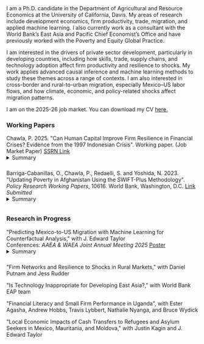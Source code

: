 <br><br>
I am a Ph.D. candidate in the Department of Agricultural and Resource Economics at the University of California, Davis. My areas of research include development economics, firm productivity, trade, migration, and applied machine learning. I also currently work as a consultant with the World Bank’s East Asia and Pacific Chief Economist’s Office and have previously worked with the Poverty and Equity Global Practice.

I am interested in the drivers of private sector development, particularly in developing countries, including how skills, trade, supply chains, and technology adoption affect firm productivity and resilience to shocks. My work applies advanced causal inference and machine learning methods to study these themes across a range of contexts. I am also interested in cross-border and rural-to-urban migration, especially Mexico–US labor flows, and how climate, economic, and policy-related shocks affect migration patterns.

I am on the 2025-26 job market. You can download my CV [here.](https://parthchawla.github.io/docs/ChawlaCVA.pdf)

### Working Papers

Chawla, P. 2025. "Can Human Capital Improve Firm Resilience in Financial Crises? Evidence from the 1997 Indonesian Crisis". Working paper. (Job Market Paper) [SSRN Link](https://ssrn.com/abstract=5257343)    
<details style="margin-top:-1em; margin-bottom:-0.5em">
  <summary>Summary</summary>
  <small style="font-size:90%">
  Do returns to human capital rise during crises? This paper examines whether Indonesia's INPRES school construction program in the 1970s improved firm resilience during the 1997 Asian Financial Crisis. I use a difference-in-differences strategy combined with a shift-share instrument, exploiting variation in district INPRES intensity and the national share of treated working-age cohorts. The results show that each additional school per 1,000 children increased post-crisis labor productivity and output by 2.8 and 3.5 percent, respectively. These gains were likely driven by INPRES-exposed plants benefiting from an abundant local supply of skilled production workers, which helped keep wages lower and allowed them to retain more educated workers during the crisis.
  </small>
</details>
<br>

Barriga-Cabanillas, O., Chawla, P., Redaelli, S. and Yoshida, N. 2023. "Updating Poverty in Afghanistan Using the SWIFT-Plus Methodology". *Policy Research Working Papers*, 10616. World Bank, Washington, D.C. [Link](https://documents1.worldbank.org/curated/en/099439111272329963/pdf/IDU0ed4d6e61077f404936080040a13f92c09683.pdf)    
*Submitted*    
<details style="margin-top:-1em; margin-bottom:-0.5em">
  <summary>Summary</summary>
  <small style="font-size:90%">
  This paper uses a machine learning-based survey-to-survey imputation method (SWIFT-plus) to estimate poverty in Afghanistan following the Taliban's return to power in August 2021. A model trained on the 2019/20 Expenditure and Labor Force Survey is used to predict household consumption in the 2023 Afghanistan Welfare Monitoring Survey, a phone survey drawn from the same sampling frame. The results show that 48.3 percent of the population was poor as of April-June 2023, a 4 percentage point decline since the same months in 2020. This decline was driven by falling rural poverty, while urban poverty remained unchanged.
  </small>
</details>
<br>

### Research in Progress

"Predicting Mexico-to-US Migration with Machine Learning for Counterfactual Analysis," with J. Edward Taylor     
Conferences: *AAEA & WAEA Joint Annual Meeting 2025* [Poster](https://ageconsearch.umn.edu/record/361223?ln=en)    
<details style="margin-top:-1em; margin-bottom:-0.5em">
  <summary>Summary</summary>
  <small style="font-size:90%">
  Reliable tools to predict migration are increasingly important amid rising climate and economic risks, and demographic shifts. Tree-based machine learning models can uncover complex, nonlinear relationships that conventional models often miss and can be used to simulate responses to shocks. Migration data are costly to collect, so models must perform well with readily available data. We first train a LightGBM model on an ideal dataset, a panel tracking the employment locations of 10,739 individuals from 1980 to 2007, and achieve high predictive accuracy. Using this as a benchmark, we then train a model on just four years of data without migration histories. By adding public weather data, this restricted model approaches benchmark performance (within 0.1 F1 score). Counterfactual shocks show that a 10% rise in temperature reduces migration by 13% the following year, a 10% increase in age lowers it by 17%, and a 10% drop in income by 18%.
  </small>
</details>
<br>

"Firm Networks and Resilience to Shocks in Rural Markets," with Daniel Putnam and Jess Rudder
<br>

"Is Technology Inappropriate for Developing East Asia?," with World Bank EAP team
<br>

"Financial Literacy and Small Firm Performance in Uganda", with Ester Agasha, Andrew Hobbs, Travis Lybbert, Nathalie Nyanga, and Bruce Wydick
<br>

"Local Economic Impacts of Cash Transfers to Refugees and Asylum Seekers in Mexico, Mauritania, and Moldova," with Justin Kagin and J. Edward Taylor
<br>
